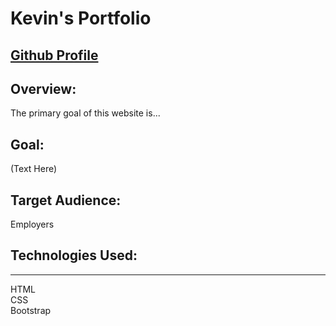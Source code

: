 # Kevin's Portfolio

## [Github Profile](https://github.com/KevMcCall)

## Overview:

 The primary goal of this website is...

## Goal:

 (Text Here)

## Target Audience:

 Employers



## Technologies Used:
--------------------
 HTML               
 CSS                
 Bootstrap          
